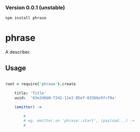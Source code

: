 ### Version 0.0.1 (unstable)

`npm install phrase`

phrase
======

A describer.


Usage
-----

```coffee

root = require('phrase').create 

    title: 'Title'
    uuid:  '63e2d6b0-f242-11e2-85ef-03366e5fcf9a'

    (emitter) -> 

        #
        # eg. emitter.on 'phrase::start', (payload...) -> 
        #


```

